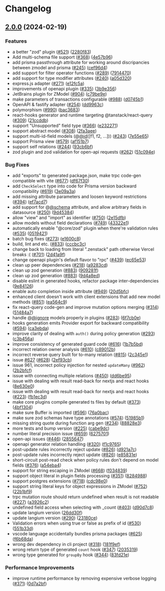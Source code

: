 # Changelog

## [2.0.0](https://github.com/Eventiva/zenstack/compare/Language-v2.0.0-alpha.1...Language-v2.0.0) (2024-02-19)


### Features

* a better "zod" plugin ([#521](https://github.com/Eventiva/zenstack/issues/521)) ([2280f83](https://github.com/Eventiva/zenstack/commit/2280f83cd7f1f597fddfd6ab0c99417200124452))
* Add multi-schema file support ([#368](https://github.com/Eventiva/zenstack/issues/368)) ([4e57b96](https://github.com/Eventiva/zenstack/commit/4e57b9640e6c9d0cca25a3c12a981ea6c9dbfda6))
* add prisma passthrough attribute for working around discripancies between zmodel and prisma ([#245](https://github.com/Eventiva/zenstack/issues/245)) ([cef96d4](https://github.com/Eventiva/zenstack/commit/cef96d4b6fe0a4d7d38742565817aca8e6533933))
* add support for filter operator functions ([#289](https://github.com/Eventiva/zenstack/issues/289)) ([7914470](https://github.com/Eventiva/zenstack/commit/79144709b3bd56adf0a30f27b69426702980b95f))
* add support for type modifier attributes ([#240](https://github.com/Eventiva/zenstack/issues/240)) ([a05d320](https://github.com/Eventiva/zenstack/commit/a05d320e7135440c20f3d75746c62ae67bfabd58))
* express.js adapter ([#271](https://github.com/Eventiva/zenstack/issues/271)) ([e12fc5a](https://github.com/Eventiva/zenstack/commit/e12fc5a4ca4c71c10c1d34fc4a1d19f9fb9f75bb))
* improvements of openapi plugin ([#335](https://github.com/Eventiva/zenstack/issues/335)) ([3b9e356](https://github.com/Eventiva/zenstack/commit/3b9e3567b81eec050f208ae5e97ae0c2e544ab0f))
* JetBrains plugin for ZModel ([#904](https://github.com/Eventiva/zenstack/issues/904)) ([c79be9e](https://github.com/Eventiva/zenstack/commit/c79be9eb7f6b602bc84214bded2b927935b6273a))
* make parameters of transactions configurable ([#988](https://github.com/Eventiva/zenstack/issues/988)) ([d0745b1](https://github.com/Eventiva/zenstack/commit/d0745b149a5ce6abfef546de0b9243ddc4f6e765))
* OpenAPI & fastify adapter ([#254](https://github.com/Eventiva/zenstack/issues/254)) ([dd9963c](https://github.com/Eventiva/zenstack/commit/dd9963cd35d414ebf61727bb4a5d9ad0c31100e0))
* polymorphism ([#990](https://github.com/Eventiva/zenstack/issues/990)) ([bac3683](https://github.com/Eventiva/zenstack/commit/bac368382b6c92585bc983861a56d141093b7896))
* react-hooks generator and runtime targeting @tanstack/react-query ([#309](https://github.com/Eventiva/zenstack/issues/309)) ([21ccddb](https://github.com/Eventiva/zenstack/commit/21ccddb9be437eabed35fbc62ae43c1e192d289e))
* support "Unsupported" field type ([#366](https://github.com/Eventiva/zenstack/issues/366)) ([e232271](https://github.com/Eventiva/zenstack/commit/e23227151d963b5a7d65ee31a4bddaf10d8db759))
* support abstract model ([#308](https://github.com/Eventiva/zenstack/issues/308)) ([2fa3aee](https://github.com/Eventiva/zenstack/commit/2fa3aeefffd7b8425836107d4e0e69cfe0187921))
* support multi-id-field models (@[@id](https://github.com/id)([f1, f2, ...])) ([#243](https://github.com/Eventiva/zenstack/issues/243)) ([7e55e65](https://github.com/Eventiva/zenstack/commit/7e55e652eceacec108dd4966ff08cfef184cd8ab))
* support Prisma view ([#579](https://github.com/Eventiva/zenstack/issues/579)) ([af151b7](https://github.com/Eventiva/zenstack/commit/af151b7b311ee96b626376b8a17103b18c261f65))
* support self relations ([#244](https://github.com/Eventiva/zenstack/issues/244)) ([93cb6bf](https://github.com/Eventiva/zenstack/commit/93cb6bfc847d8b97612e849cffcbfe7723630ad9))
* zod plugin and zod validation for open-api requests ([#262](https://github.com/Eventiva/zenstack/issues/262)) ([51c094e](https://github.com/Eventiva/zenstack/commit/51c094e329df0d1ebb28239d5fe5ff4608065280))


### Bug Fixes

* add "exports" to generated package.json, make trpc code-gen compatible with vite ([#677](https://github.com/Eventiva/zenstack/issues/677)) ([df67f30](https://github.com/Eventiva/zenstack/commit/df67f301119db23e5048464de2f73bff1a2adffc))
* add `CheckSelect` type into code for Prisma version backward compatibility ([#619](https://github.com/Eventiva/zenstack/issues/619)) ([3e09a3a](https://github.com/Eventiva/zenstack/commit/3e09a3a6646ae0f6e393cc0f92991c9b5d0c4d29))
* add missing attribute parameters and loosen keyword restrictions ([#394](https://github.com/Eventiva/zenstack/issues/394)) ([ef7acd7](https://github.com/Eventiva/zenstack/commit/ef7acd7c069225775e83411a4dfd8c31b2bf0c00))
* add support for @[@schema](https://github.com/schema) attribute, and allow arbitrary fields in datasource ([#250](https://github.com/Eventiva/zenstack/issues/250)) ([9d45384](https://github.com/Eventiva/zenstack/commit/9d4538445600b856962b200ca0faa0bbfff68f8a))
* allow "view" and "import" as identifier ([#750](https://github.com/Eventiva/zenstack/issues/750)) ([2e15dfb](https://github.com/Eventiva/zenstack/commit/2e15dfb747fa871a5b25661e3e320a1a5f3cc92a))
* allow models without field declarations ([#749](https://github.com/Eventiva/zenstack/issues/749)) ([43322e1](https://github.com/Eventiva/zenstack/commit/43322e111adfc7d888aa8dc04445a5b0f8c2dbcc))
* automatically enable "@core/zod" plugin when there're validation rules ([#535](https://github.com/Eventiva/zenstack/issues/535)) ([0519421](https://github.com/Eventiva/zenstack/commit/05194219f28e49ee11d1a1bd9a78146e9b76eada))
* batch bug fixes ([#273](https://github.com/Eventiva/zenstack/issues/273)) ([e1600c8](https://github.com/Eventiva/zenstack/commit/e1600c8bc69cb3cf51fb763a86b06834810236eb))
* build, lint and etc. ([#833](https://github.com/Eventiva/zenstack/issues/833)) ([cccbc3c](https://github.com/Eventiva/zenstack/commit/cccbc3c82ad522d40bc76ad7b84b1305d378b1db))
* change back to loading from literal ".zenstack" path otherwise Vercel breaks :( ([#701](https://github.com/Eventiva/zenstack/issues/701)) ([2d41a9f](https://github.com/Eventiva/zenstack/commit/2d41a9fcffab2fa228356a5cc45b4c2ecd62fd63))
* change openapi plugin's default flavor to "rpc" ([#439](https://github.com/Eventiva/zenstack/issues/439)) ([ec65e53](https://github.com/Eventiva/zenstack/commit/ec65e53f202e3e02ea98a9c88682c106dcbafc76))
* clean up peer dependencies ([#218](https://github.com/Eventiva/zenstack/issues/218)) ([a9283cd](https://github.com/Eventiva/zenstack/commit/a9283cde3bb20408ffcaca97cf6871e7a0b9c1c4))
* clean up zod generation ([#883](https://github.com/Eventiva/zenstack/issues/883)) ([909281f](https://github.com/Eventiva/zenstack/commit/909281f8090734322c0cab09d0187b6b5e813c9a))
* clean up zod generation ([#883](https://github.com/Eventiva/zenstack/issues/883)) ([9d4a8ed](https://github.com/Eventiva/zenstack/commit/9d4a8ede7d42d1966fd5a12d64a5992092f4bc7d))
* disable eslint in generated hooks, refactor package inter-dependencies ([9e84126](https://github.com/Eventiva/zenstack/commit/9e8412645e06f0bf63f85c8bb61ad00384fdef99))
* enable auto completion inside attribute ([#949](https://github.com/Eventiva/zenstack/issues/949)) ([20d5bfc](https://github.com/Eventiva/zenstack/commit/20d5bfc506a42b520eb1cf390149b7afc7c38701))
* enhanced client doesn't work with client extensions that add new model methods ([#851](https://github.com/Eventiva/zenstack/issues/851)) ([ea564c9](https://github.com/Eventiva/zenstack/commit/ea564c93e9ca2a888c0e53216633d66c733f6beb))
* fix react-query code-gen and improve mutation options merging ([#314](https://github.com/Eventiva/zenstack/issues/314)) ([51484a7](https://github.com/Eventiva/zenstack/commit/51484a76f90e5efd0a651bab9f6aa864baab95f2))
* handle @[@ignore](https://github.com/ignore) models properly in plugins ([#283](https://github.com/Eventiva/zenstack/issues/283)) ([6f7cb0e](https://github.com/Eventiva/zenstack/commit/6f7cb0e6513d606c98b097c65c0573ad1f006b2c))
* hooks generation emits Provider export for backward compatibility ([#594](https://github.com/Eventiva/zenstack/issues/594)) ([ca3ebda](https://github.com/Eventiva/zenstack/commit/ca3ebdae4e213d3901bb5834fd9ebf1217da94a7))
* improve clarity of dealing with `auth()` during policy generation ([#293](https://github.com/Eventiva/zenstack/issues/293)) ([c3b456a](https://github.com/Eventiva/zenstack/commit/c3b456a3b6e841d7eedc7565ef87cafd90fca2d6))
* improve consistency of generated guard code ([#616](https://github.com/Eventiva/zenstack/issues/616)) ([1b7b5bd](https://github.com/Eventiva/zenstack/commit/1b7b5bda3f5106d31b7f5e70be27158fb8217600))
* incorrect relation owner analysis ([#610](https://github.com/Eventiva/zenstack/issues/610)) ([c89012b](https://github.com/Eventiva/zenstack/commit/c89012bcb8d32588cc7f5a1df19088292e571cec))
* incorrect reverse query built for to-many relation ([#815](https://github.com/Eventiva/zenstack/issues/815)) ([2c345e1](https://github.com/Eventiva/zenstack/commit/2c345e1d4fe7274b7a08c1178afccede1d694327))
* issue [#627](https://github.com/Eventiva/zenstack/issues/627) ([#628](https://github.com/Eventiva/zenstack/issues/628)) ([2ef93cb](https://github.com/Eventiva/zenstack/commit/2ef93cb932e7aed6923cd3d7e69069d0c9ff161b))
* issue 961, incorrect policy injection for nested `updateMany` ([#962](https://github.com/Eventiva/zenstack/issues/962)) ([2b2bfcf](https://github.com/Eventiva/zenstack/commit/2b2bfcff965f9a70ff2764e6fbc7613b6f061685))
* issue with connecting multiple relations ([#450](https://github.com/Eventiva/zenstack/issues/450)) ([dd6be95](https://github.com/Eventiva/zenstack/commit/dd6be9509c46fd4dfff500a53070259410b6a61f))
* issue with dealing with result read-back for nextjs and react hooks ([8e630e0](https://github.com/Eventiva/zenstack/commit/8e630e0855b55de4b67b7055b0e6f88cc72e352f))
* issue with dealing with result read-back for nextjs and react hooks ([#223](https://github.com/Eventiva/zenstack/issues/223)) ([fb1ec3d](https://github.com/Eventiva/zenstack/commit/fb1ec3d916295fdf9da71e0cd8372423e606d2da))
* make core plugins compile generated ts files by default ([#373](https://github.com/Eventiva/zenstack/issues/373)) ([4bf1304](https://github.com/Eventiva/zenstack/commit/4bf1304c6518cc027b1a1f2d33fea70979d9d94b))
* make sure Buffer is imported ([#596](https://github.com/Eventiva/zenstack/issues/596)) ([76a0bac](https://github.com/Eventiva/zenstack/commit/76a0bac9c63707baf34a072e398b63156c1e0640))
* make sure zod schemas have type annotations ([#574](https://github.com/Eventiva/zenstack/issues/574)) ([51985b1](https://github.com/Eventiva/zenstack/commit/51985b1279dca8e82a7275330a7b6597f37d15a4))
* missing string quote during function arg gen ([#234](https://github.com/Eventiva/zenstack/issues/234)) ([88828e3](https://github.com/Eventiva/zenstack/commit/88828e309c8aab2a43bd06c7f9beaadcb070d3a6))
* more tests and bump version ([#225](https://github.com/Eventiva/zenstack/issues/225)) ([cabe9dc](https://github.com/Eventiva/zenstack/commit/cabe9dc956b32bd854a3bbbfe88e9203412703ca))
* number literal precision issue ([#659](https://github.com/Eventiva/zenstack/issues/659)) ([6275701](https://github.com/Eventiva/zenstack/commit/627570166f858488aa7fb6a6291fccfadb0d9f9f))
* open-api issues ([#446](https://github.com/Eventiva/zenstack/issues/446)) ([2855647](https://github.com/Eventiva/zenstack/commit/285564751094797da8484bf041a9d3a4eafafc9d))
* openapi generator relation handling ([#320](https://github.com/Eventiva/zenstack/issues/320)) ([f1c9765](https://github.com/Eventiva/zenstack/commit/f1c9765b778f8fb476c015a2f3bbe72dd94ef6b0))
* post-update rules incorrectly reject update ([#826](https://github.com/Eventiva/zenstack/issues/826)) ([d921a7c](https://github.com/Eventiva/zenstack/commit/d921a7ca6bef0341ccf5bc50e195156695129e7f))
* post-update rules incorrectly reject update ([#826](https://github.com/Eventiva/zenstack/issues/826)) ([e85831e](https://github.com/Eventiva/zenstack/commit/e85831e98d08a433febb5a8fecf8d539150ced08))
* short-circuit post-read check when policy rules don't depend on model fields ([#376](https://github.com/Eventiva/zenstack/issues/376)) ([a54eba4](https://github.com/Eventiva/zenstack/commit/a54eba45f64382ed070e5aeabe0c8dc263bebc0d))
* support for string escaping in ZModel ([#668](https://github.com/Eventiva/zenstack/issues/668)) ([f034839](https://github.com/Eventiva/zenstack/commit/f034839867fa438da866bd87548b4a18246dee21))
* support object literal in plugin fields processing ([#351](https://github.com/Eventiva/zenstack/issues/351)) ([8284988](https://github.com/Eventiva/zenstack/commit/8284988cf12c3c4f3983c36c3658201db5509b2c))
* support postgres extensions ([#718](https://github.com/Eventiva/zenstack/issues/718)) ([cdc98e0](https://github.com/Eventiva/zenstack/commit/cdc98e08224a23ea3f6e5d620c11c90a34ed6435))
* support string literal keys for object expressions in ZModel ([#752](https://github.com/Eventiva/zenstack/issues/752)) ([22b1bf9](https://github.com/Eventiva/zenstack/commit/22b1bf9ddd4062000f2cd7d183e004dd3d5917c6))
* trpc mutation route should return undefined when result is not readable ([#227](https://github.com/Eventiva/zenstack/issues/227)) ([a3926c2](https://github.com/Eventiva/zenstack/commit/a3926c2d69353c5f047f68d70f717db6872cce20))
* undefined field access when selecting with _count ([#403](https://github.com/Eventiva/zenstack/issues/403)) ([d90d7c8](https://github.com/Eventiva/zenstack/commit/d90d7c83e95d33c85e9c3b4b650e014ee76136c3))
* update langium version ([26dd30f](https://github.com/Eventiva/zenstack/commit/26dd30f8a00e030d4ec605cf0b88261e2944c43a))
* update langium version ([#290](https://github.com/Eventiva/zenstack/issues/290)) ([23180ce](https://github.com/Eventiva/zenstack/commit/23180cee63fd5a140d154857c170d597224679e6))
* Validation errors when using true or false as prefix of id ([#530](https://github.com/Eventiva/zenstack/issues/530)) ([551b33d](https://github.com/Eventiva/zenstack/commit/551b33d8bec622e445b5635ae4a147774c91c0fe))
* vscode language accidentally bundles prisma packages  ([#625](https://github.com/Eventiva/zenstack/issues/625)) ([f6b68da](https://github.com/Eventiva/zenstack/commit/f6b68dabc9e089230bc6d8f8e802e8fbc43a8a69))
* wrong dev dependency in cli project ([#318](https://github.com/Eventiva/zenstack/issues/318)) ([181f9ef](https://github.com/Eventiva/zenstack/commit/181f9ef17899d11d23369f1d485c2d964e2d4561))
* wrong return type of generated `count` hook ([#347](https://github.com/Eventiva/zenstack/issues/347)) ([2035319](https://github.com/Eventiva/zenstack/commit/2035319a030369dc0c847eaac248f2d9acdc7c7b))
* wrong type generated for `groupBy` hook ([#344](https://github.com/Eventiva/zenstack/issues/344)) ([83fd21e](https://github.com/Eventiva/zenstack/commit/83fd21e5b2c55ca182386be61151386f0400bdd0))


### Performance Improvements

* improve runtime performance by removing expensive verbose logging ([#371](https://github.com/Eventiva/zenstack/issues/371)) ([0d7a2bf](https://github.com/Eventiva/zenstack/commit/0d7a2bf417c6ea5cc5c6c3568593a0fbe7d7903e))
